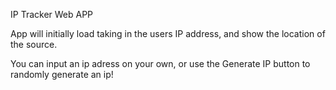 IP Tracker Web APP

App will initially load taking in the users IP address, and show the location of the source.

You can input an ip adress on your own, or use the Generate IP button to randomly generate an ip!
